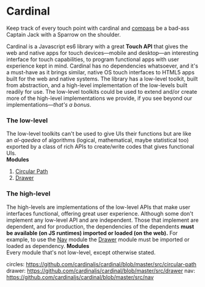 # Cardinal  
Keep track of every touch point with cardinal and [compass](https://github.com/compacss/compass) be a bad-ass Captain Jack with a Sparrow on the shoulder.

Cardinal is a Javascript es6 library with a great **Touch API** that gives the web and native apps for touch devices&mdash;mobile and desktop&mdash;an interesting interface for touch capabilities, to program functional apps with user experience kept in mind. Cardinal has no dependencies whatsoever, and it's a must-have as it brings similar, native OS touch interfaces to HTML5 apps built for the web and native systems. The library has a low-level toolkit, built from abstraction, and a high-level implementation of the low-levels built readily for use. The low-level toolkits could be used to extend and/or create more of the high-level implementations we provide, if you see beyond our implementations&mdash;_that's a bonus_.  

### The low-level  
The low-level toolkits can't be used to give UIs their functions but are like an _al-qaedea_ of algorithms (logical, mathematical, maybe statistical too) exported by a class of rich APIs to create/write codes that gives functional UIs.  
**Modules**
   1. [Circular Path](circles)
   2. [Drawer](drawer)

### The high-level  
The high-levels are implementations of the low-level APIs that make user interfaces functional, offering great user experience. Although some don't implement any low-level API and are independent. Those that implement are dependent, and for production, the dependencies of the dependents **must be available (on JS runtimes) imported or loaded (on the web).** For example, to use the [Nav](nav) module the [Drawer](drawer) module must be imported or loaded as dependency.
**Modules**  
Every module that's not low-level, except otherwise stated.  

circles: https://github.com/cardinaljs/cardinal/blob/master/src/circular-path
drawer: https://github.com/cardinaljs/cardinal/blob/master/src/drawer
nav: https://github.com/cardinaljs/cardinal/blob/master/src/nav 

